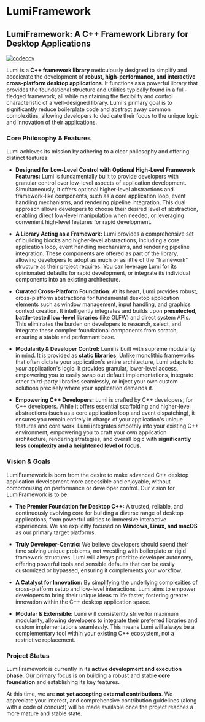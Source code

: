 # LumiFramework

## LumiFramework: A C++ Framework Library for Desktop Applications
[![codecov](https://codecov.io/gh/TheMonHub/LumiFramework/graph/badge.svg?token=2YN92BA4JE)](https://codecov.io/gh/TheMonHub/LumiFramework)

Lumi is a **C++ framework library** meticulously designed to simplify and accelerate the development of **robust,
high-performance, and interactive cross-platform desktop applications**. It functions as a powerful library that
provides the foundational structure and utilities typically found in a full-fledged framework, all while maintaining the
flexibility and control characteristic of a well-designed library. Lumi's primary goal is to significantly reduce
boilerplate code and abstract away common complexities, allowing developers to dedicate their focus to the unique logic
and innovation of their applications.

### Core Philosophy & Features

Lumi achieves its mission by adhering to a clear philosophy and offering distinct features:

* **Designed for Low-Level Control with Optional High-Level Framework Features:** Lumi is fundamentally built to provide
  developers with granular control over low-level aspects of application development. Simultaneously, it offers optional
  higher-level abstractions and framework-like components, such as a core application loop, event handling mechanisms,
  and rendering pipeline integration. This dual approach allows developers to choose their desired level of abstraction,
  enabling direct low-level manipulation when needed, or leveraging convenient high-level features for rapid
  development.

* **A Library Acting as a Framework:** Lumi provides a comprehensive set of building blocks and higher-level
  abstractions, including a core application loop, event handling mechanisms, and rendering pipeline integration. These
  components are offered as part of the library, allowing developers to adopt as much or as little of the "framework"
  structure as their project requires. You can leverage Lumi for its opinionated defaults for rapid development, or
  integrate its individual components into an existing architecture.

* **Curated Cross-Platform Foundation:** At its heart, Lumi provides robust, cross-platform abstractions for fundamental
  desktop application elements such as window management, input handling, and graphics context creation. It
  intelligently integrates and builds upon **preselected, battle-tested low-level libraries** (like GLFW) and direct
  system APIs. This eliminates the burden on developers to research, select, and integrate these complex foundational
  components from scratch, ensuring a stable and performant base.

* **Modularity & Developer Control:** Lumi is built with supreme modularity in mind. It is provided as **static libraries**, Unlike monolithic frameworks
  that often dictate your application's entire architecture, Lumi adapts to *your* application's logic. It provides
  granular, lower-level access, empowering you to easily swap out default implementations, integrate other third-party
  libraries seamlessly, or inject your own custom solutions precisely where your application demands it.

* **Empowering C++ Developers:** Lumi is crafted by C++ developers, for C++ developers. While it offers essential
  scaffolding and higher-level abstractions (such as a core application loop and event dispatching), it ensures you
  remain entirely in charge of your application's unique features and core work. Lumi integrates smoothly into your
  existing C++ environment, empowering you to craft your own application architecture, rendering strategies, and overall
  logic with **significantly less complexity and a heightened level of focus**.

### Vision & Goals

LumiFramework is born from the desire to make advanced C++ desktop application development more accessible and
enjoyable, without compromising on performance or developer control. Our vision for LumiFramework is to be:

* **The Premier Foundation for Desktop C++:** A trusted, reliable, and continuously evolving core for building a diverse
  range of desktop applications, from powerful utilities to immersive interactive experiences. We are explicitly focused
  on **Windows, Linux, and macOS** as our primary target platforms.

* **Truly Developer-Centric:** We believe developers should spend their time solving unique problems, not wrestling with
  boilerplate or rigid framework structures. Lumi will always prioritize developer autonomy, offering powerful tools and
  sensible defaults that can be easily customized or bypassed, ensuring it complements your workflow.

* **A Catalyst for Innovation:** By simplifying the underlying complexities of cross-platform setup and low-level
  interactions, Lumi aims to empower developers to bring their unique ideas to life faster, fostering greater innovation
  within the C++ desktop application space.

* **Modular & Extensible:** Lumi will consistently strive for maximum modularity, allowing developers to integrate their
  preferred libraries and custom implementations seamlessly. This means Lumi will always be a complementary tool within
  your existing C++ ecosystem, not a restrictive replacement.

### Project Status

LumiFramework is currently in its **active development and execution phase**. Our primary focus is on building a robust
and stable **core foundation** and establishing its key features.

At this time, we are **not yet accepting external contributions**. We appreciate your interest, and comprehensive
contribution guidelines (along with a code of conduct) will be made available once the project reaches a more mature and
stable state.
